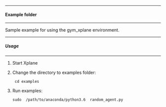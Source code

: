 ------------
#### Example folder
---------------
Sample example for using the gym_xplane environment.

-----------------
##### Usage
--------------------

1. Start Xplane 
2. Change the directory to examples folder:
   ```
    cd examples
    ```
2. Run examples:

    ``` 
    sudo  /path/to/anaconda/python3.6  random_agent.py 
    ```
